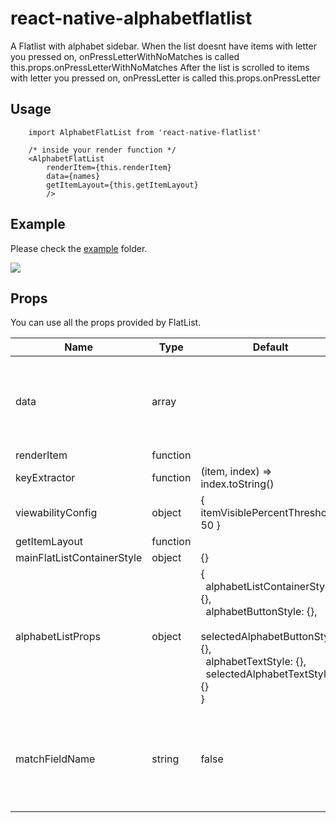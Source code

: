 # react-native-alphabetflatlist

A Flatlist with alphabet sidebar.
When the list doesnt have items with letter you pressed on, onPressLetterWithNoMatches is called
    this.props.onPressLetterWithNoMatches
After the list is scrolled to items with letter you pressed on, onPressLetter is called
    this.props.onPressLetter

## Usage

```
    import AlphabetFlatList from 'react-native-flatlist'

    /* inside your render function */
    <AlphabetFlatList
        renderItem={this.renderItem}
        data={names}
        getItemLayout={this.getItemLayout}
        />
```

## Example

Please check the [example](https://github.com/ayushnawani/react-native-alphabetflatlist/blob/master/example/AlphabetFlatListExample.js) folder.

![](https://github.com/ayushnawani/react-native-alphabetflatlist/blob/master/example/demo.gif)

## Props

You can use all the props provided by FlatList.

| Name                       | Type     | Default                                                                                                                                                                                             | Required | Description                                                                                                                                                                            |
| -------------------------- | -------- | --------------------------------------------------------------------------------------------------------------------------------------------------------------------------------------------------- | -------- | -------------------------------------------------------------------------------------------------------------------------------------------------------------------------------------- |
| data                       | array    |                                                                                                                                                                                                     | YES      | Expects array of strings. If you are passing array of objects then also use matchFieldName prop.                                                                                       |
| renderItem                 | function |                                                                                                                                                                                                     | YES      |
| keyExtractor               | function | (item, index) => index.toString()                                                                                                                                                                   |          |
| viewabilityConfig          | object   | { itemVisiblePercentThreshold: 50 }                                                                                                                                                                 |          |
| getItemLayout              | function |                                                                                                                                                                                                     | YES      |
| mainFlatListContainerStyle | object   | {}                                                                                                                                                                                                  |          |
| alphabetListProps          | object   | { <br>&ensp;alphabetListContainerStyle: {},<br>&ensp;alphabetButtonStyle: {},<br>&ensp;selectedAlphabetButtonStyle: {},<br>&ensp;alphabetTextStyle: {},<br>&ensp;selectedAlphabetTextStyle: {}<br>} |          |
| matchFieldName             | string   | false                                                                                                                                                                                               |          | If data array contains object then pass a field name whose value you want to show on main list. See [Issue #2](https://github.com/ayushnawani/react-native-alphabetflatlist/issues/2). |
